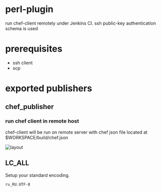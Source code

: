 perl-plugin
===========

run chef-client remotely under Jenkins CI. ssh public-key authentication schema is used

prerequisites
===
- ssh client
- scp


exported publishers
===

## chef_publisher

### run chef client in remote host
chef-client will be run on remote server with chef json file located at $WORKSPACE/build/chef.json

![layout](https://raw.github.com/melezhik/chef-plugin/master/images/layout.png "layout")

## LC_ALL
Setup your standard encoding.

    ru_RU.UTF-8






